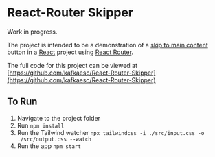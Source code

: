 # React-Router Skipper

Work in progress.

The project is intended to be a demonstration of a [skip to main content](https://www.w3.org/TR/WCAG20-TECHS/G1.html) button in a [React](https://reactjs.org) project using [React Router](https://reactrouter.com).

The full code for this project can be viewed at [https://github.com/kafkaesc/React-Router-Skipper](https://github.com/kafkaesc/React-Router-Skipper)

## To Run

1. Navigate to the project folder
1. Run `npm install`
1. Run the Tailwind watcher `npx tailwindcss -i ./src/input.css -o ./src/output.css --watch`
1. Run the app `npm start`

